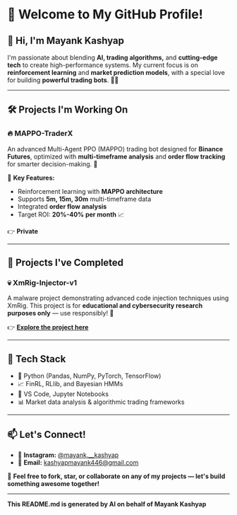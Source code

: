 # 🚀 Welcome to My GitHub Profile!

## 👋 Hi, I'm Mayank Kashyap
I'm passionate about blending **AI, trading algorithms,** and **cutting-edge tech** to create high-performance systems. My current focus is on **reinforcement learning** and **market prediction models**, with a special love for building **powerful trading bots**. 💸✨

---

## 🛠️ Projects I'm Working On

### 🔥 **MAPPO-TraderX**
An advanced Multi-Agent PPO (MAPPO) trading bot designed for **Binance Futures**, optimized with **multi-timeframe analysis** and **order flow tracking** for smarter decision-making. 🚀

🔹 **Key Features:**
- Reinforcement learning with **MAPPO architecture**
- Supports **5m, 15m, 30m** multi-timeframe data
- Integrated **order flow analysis**
- Target ROI: **20%-40% per month** 📈

👉 **Private**

---

## 🏁 Projects I've Completed

### 💀 **XmRig-Injector-v1**
A malware project demonstrating advanced code injection techniques using XmRig. This project is for **educational and cybersecurity research purposes only** — use responsibly! 🚨

👉 **[Explore the project here](https://github.com/mayankkashyap05/XmRig-injector-v1)**

---

## 🧠 Tech Stack

- 🐍 Python (Pandas, NumPy, PyTorch, TensorFlow)
- 📈 FinRL, RLlib, and Bayesian HMMs
- 🔧 VS Code, Jupyter Notebooks
- 📊 Market data analysis & algorithmic trading frameworks

---

## 📫 Let's Connect!

- 📸 **Instagram:** [@mayank.__kashyap](https://www.instagram.com/mayank.__kashyap/)
- 📩 **Email:** [kashyapmayank446@gmail.com](mailto:kashyapmayank446@gmail.com)

🌟 **Feel free to fork, star, or collaborate on any of my projects — let's build something awesome together!**

---

**This README.md is generated by AI on behalf of Mayank Kashyap**

